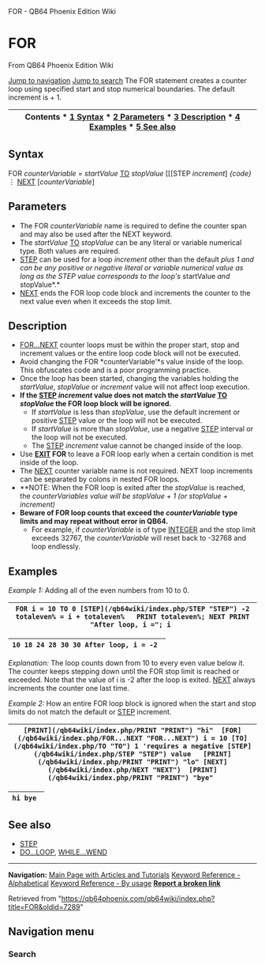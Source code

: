 


FOR - QB64 Phoenix Edition Wiki








# FOR



From QB64 Phoenix Edition Wiki



[Jump to navigation](#mw-head)
[Jump to search](#searchInput)
The FOR statement creates a counter loop using specified start and stop numerical boundaries. The default increment is + 1.


  






| Contents * [1 Syntax](#Syntax) * [2 Parameters](#Parameters) * [3 Description](#Description) * [4 Examples](#Examples) * [5 See also](#See_also) |
| --- |


## Syntax


FOR *counterVariable* = *startValue* [TO](/qb64wiki/index.php/TO "TO") *stopValue* [[[STEP *increment*]
*{code}*
⋮
[NEXT](/qb64wiki/index.php/NEXT "NEXT") [*counterVariable*]
  




## Parameters


* The FOR *counterVariable* name is required to define the counter span and may also be used after the NEXT keyword.
* The *startValue* [TO](/qb64wiki/index.php/TO "TO") *stopValue* can be any literal or variable numerical type. Both values are required.
* [STEP](/qb64wiki/index.php/STEP "STEP") can be used for a loop *increment* other than the default *plus 1 and can be any positive or negative literal or variable numerical value as long as the STEP value corresponds to the loop's* startValue *and* stopValue*.*
* [NEXT](/qb64wiki/index.php/NEXT "NEXT") ends the FOR loop code block and increments the counter to the next value even when it exceeds the stop limit.


  




## Description


* [FOR...NEXT](/qb64wiki/index.php/FOR...NEXT "FOR...NEXT") counter loops must be within the proper start, stop and increment values or the entire loop code block will not be executed.
* Avoid changing the FOR *counterVariable'*s value inside of the loop. This obfuscates code and is a poor programming practice.
* Once the loop has been started, changing the variables holding the *startValue*, *stopValue* or *increment* value will not affect loop execution.
* **If the [STEP](/qb64wiki/index.php/STEP "STEP") *increment* value does not match the *startValue* [TO](/qb64wiki/index.php/TO "TO") *stopValue* the FOR loop block will be ignored.**
	+ If *startValue* is less than *stopValue*, use the default increment or positive [STEP](/qb64wiki/index.php/STEP "STEP") value or the loop will not be executed.
	+ If *startValue* is more than *stopValue*, use a negative [STEP](/qb64wiki/index.php/STEP "STEP") interval or the loop will not be executed.
	+ The [STEP](/qb64wiki/index.php/STEP "STEP") *increment* value cannot be changed inside of the loop.
* Use **[EXIT](/qb64wiki/index.php/EXIT "EXIT") FOR** to leave a FOR loop early when a certain condition is met inside of the loop.
* The [NEXT](/qb64wiki/index.php/NEXT "NEXT") counter variable name is not required. NEXT loop increments can be separated by colons in nested FOR loops.
* **NOTE: When the FOR loop is exited after the *stopValue* is reached, the *counterVariable****s value will be* stopValue *+ 1 (or* stopValue *+* increment*)*
* **Beware of FOR loop counts that exceed the *counterVariable* type limits and may repeat without error in QB64.**
	+ For example, if *counterVariable* is of type [INTEGER](/qb64wiki/index.php/INTEGER "INTEGER") and the stop limit exceeds 32767, the *counterVariable* will reset back to -32768 and loop endlessly.


  




## Examples


*Example 1:* Adding all of the even numbers from 10 to 0.





| ``` FOR i = 10 TO 0 [STEP](/qb64wiki/index.php/STEP "STEP") -2   totaleven% = i + totaleven%   PRINT totaleven%; NEXT PRINT "After loop, i ="; i  ``` |
| --- |




| ``` 10 18 24 28 30 30 After loop, i = -2  ``` |
| --- |


*Explanation:* The loop counts down from 10 to every even value below it. The counter keeps stepping down until the FOR stop limit is reached or exceeded. Note that the value of i is -2 after the loop is exited. [NEXT](/qb64wiki/index.php/NEXT "NEXT") always increments the counter one last time.
  

*Example 2:* How an entire FOR loop block is ignored when the start and stop limits do not match the default or [STEP](/qb64wiki/index.php/STEP "STEP") increment.





| ``` [PRINT](/qb64wiki/index.php/PRINT "PRINT") "hi"  [FOR](/qb64wiki/index.php/FOR...NEXT "FOR...NEXT") i = 10 [TO](/qb64wiki/index.php/TO "TO") 1 'requires a negative [STEP](/qb64wiki/index.php/STEP "STEP") value   [PRINT](/qb64wiki/index.php/PRINT "PRINT") "lo" [NEXT](/qb64wiki/index.php/NEXT "NEXT")  [PRINT](/qb64wiki/index.php/PRINT "PRINT") "bye"  ``` |
| --- |




| ``` hi bye  ``` |
| --- |


  




## See also


* [STEP](/qb64wiki/index.php/STEP "STEP")
* [DO...LOOP](/qb64wiki/index.php/DO...LOOP "DO...LOOP"), [WHILE...WEND](/qb64wiki/index.php/WHILE...WEND "WHILE...WEND")


  






---


**Navigation:**
[Main Page with Articles and Tutorials](/qb64wiki/index.php/Main_Page "Main Page")
[Keyword Reference - Alphabetical](/qb64wiki/index.php/Keyword_Reference_-_Alphabetical "Keyword Reference - Alphabetical")
[Keyword Reference - By usage](/qb64wiki/index.php/Keyword_Reference_-_By_usage "Keyword Reference - By usage")
**[Report a broken link](https://qb64phoenix.com/forum/showthread.php?tid=2800)**  





Retrieved from "<https://qb64phoenix.com/qb64wiki/index.php?title=FOR&oldid=7289>"




## Navigation menu








### Search





















